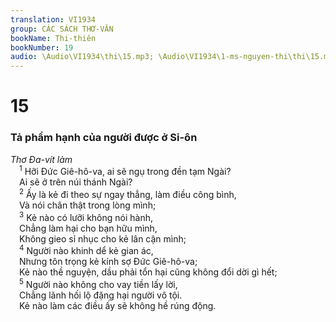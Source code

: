 ```yaml
---
translation: VI1934
group: CÁC SÁCH THƠ-VĂN
bookName: Thi-thiên 
bookNumber: 19
audio: \Audio\VI1934\thi\15.mp3; \Audio\VI1934\1-ms-nguyen-thi\thi\15.mp3
---
```


<div class="title"><h1>15</h1><h3>Tả phẩm hạnh của người được ở Si-ôn</h3><i>Thơ Đa-vít làm</i></div>
<span class="verse thi_15_1"> <sup>1</sup> Hỡi Đức Giê-hô-va, ai sẽ ngụ trong đền tạm Ngài? <br/> Ai sẽ ở trên núi thánh Ngài? <br/></span>
<span class="verse thi_15_2"> <sup>2</sup> Ấy là kẻ đi theo sự ngay thẳng, làm điều công bình, <br/> Và nói chân thật trong lòng mình; <br/></span>
<span class="verse thi_15_3"> <sup>3</sup> Kẻ nào có lưỡi không nói hành, <br/> Chẳng làm hại cho bạn hữu mình, <br/> Không gieo sỉ nhục cho kẻ lân cận mình; <br/></span>
<span class="verse thi_15_4"> <sup>4</sup> Người nào khinh dể kẻ gian ác, <br/> Nhưng tôn trọng kẻ kính sợ Đức Giê-hô-va; <br/> Kẻ nào thề nguyện, dầu phải tổn hại cũng không đổi dời gì hết; <br/></span>
<span class="verse thi_15_5"> <sup>5</sup> Người nào không cho vay tiền lấy lời, <br/> Chẳng lãnh hối lộ đặng hại người vô tội. <br/> Kẻ nào làm các điều ấy sẽ không hề rúng động. <br/></span>
